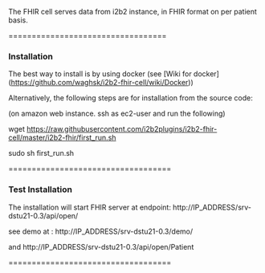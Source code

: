 The FHIR cell serves data from i2b2 instance, in FHIR format on per patient basis. 


==================================
### Installation 

The best way to install is by using docker (see [Wiki for docker] (https://github.com/waghsk/i2b2-fhir-cell/wiki/Docker))

Alternatively, the following steps are for installation from the source code:

(on amazon web instance. ssh as ec2-user and run the following)

wget https://raw.githubusercontent.com/i2b2plugins/i2b2-fhir-cell/master/i2b2-fhir/first_run.sh

sudo sh first_run.sh

===================================

### Test Installation

The installation will start FHIR server at endpoint: http://IP_ADDRESS/srv-dstu21-0.3/api/open/

see demo at : http://IP_ADDRESS/srv-dstu21-0.3/demo/

and http://IP_ADDRESS/srv-dstu21-0.3/api/open/Patient

===================================

